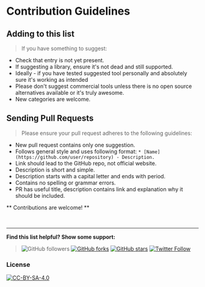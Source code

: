 # Contribution Guidelines

## Adding to this list
>If you have something to suggest:
>
* Check that entry is not yet present.
* If suggesting a library, ensure it's not dead and still supported.
* Ideally - if you have tested suggested tool personally and absolutely sure it's working as intended
* Please don't suggest commercial tools unless there is no open source alternatives available or it's truly awesome.
* New categories are welcome.

## Sending Pull Requests

>Please ensure your pull request adheres to the following guidelines:

* New pull request contains only one suggestion.
* Follows general style and uses following format:
`* [Name](https://github.com/user/repository) - Description.`
* Link should lead to the GitHub repo, not official website.
* Description is short and simple.
* Description starts with a capital letter and ends with period.
* Contains no spelling or grammar errors.
* PR has useful title, description contains link and explanation why it should be included.

** Contributions are welcome! **

&nbsp;

---

**Find this list helpful? Show some support:**
>![GitHub followers](https://img.shields.io/github/followers/dkorobtsov.svg?style=social&label=Follow)
[![GitHub forks](https://img.shields.io/github/forks/dkorobtsov/automation-arsenal.svg?style=social&label=Fork)](https://github.com/dkorobtsov/automation-arsenal/fork)
[![GitHub stars](https://img.shields.io/github/stars/dkorobtsov/automation-arsenal.svg?style=social&label=Star)](https://github.com/dkorobtsov/automation-arsenal)
[![Twitter Follow](https://img.shields.io/twitter/follow/dkorobtsov.svg?style=social&label=Follow)](https://twitter.com/dkorobtsov)

### License

[![CC-BY-SA-4.0](https://mirrors.creativecommons.org/presskit/buttons/88x31/svg/by-sa.svg)](https://creativecommons.org/licenses/by-sa/4.0/)
